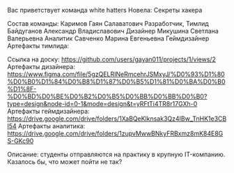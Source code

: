 Вас приветствует команда white hatters
Новела: Секреты хакера


Состав команды:
Каримов Гаян Салаватович	Разработчик, Тимлид
Байдуганов Александр Владиславович Дизайнер
Микушина Светлана Валерьевна Аналитик
Савченко Марина Евгеньевна	Геймдизайнер
Артефакты тимлида:

Ссылка на доску:
https://github.com/users/gayan011/projects/1/views/2
Артефакты дизайнера:
https://www.figma.com/file/5gzQELRINeRmcehrJSMxyJ/%D0%93%D1%80%D0%B0%D1%84%D0%B8%D1%87%D0%B5%D1%81%D0%BA%D0%B0%D1%8F-%D0%BD%D0%BE%D0%B2%D0%B5%D0%BB%D0%BB%D0%B0?type=design&node-id=0-1&mode=design&t=yRFtTi4TR8r17GXh-0
Артефакты геймдизайнера:
https://drive.google.com/drive/folders/1XaBQeKlknsak3Qz4IBw_TnHK1e3CBI54
Артефакты аналитика:
https://drive.google.com/drive/folders/1zupvMwwBNkyFRBxmz8mK84E8GS-GKc90

Описание: студенты отправляются на практику в крупную IT-компанию. Казалось бы, что может пойти не так?
